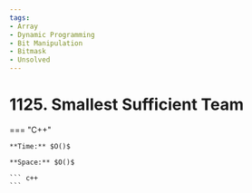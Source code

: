 ```yaml
---
tags:
- Array
- Dynamic Programming
- Bit Manipulation
- Bitmask
- Unsolved
---
```



# 1125. Smallest Sufficient Team

=== "C++"

    **Time:** $O()$

    **Space:** $O()$

    ``` c++
    ```